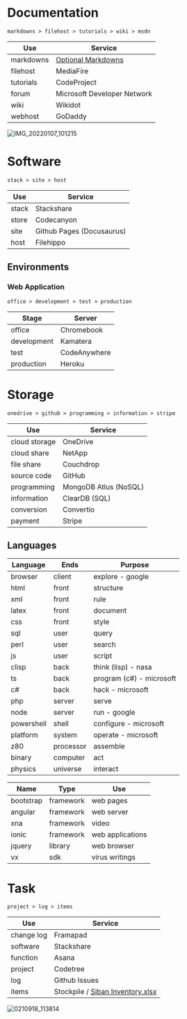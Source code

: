 # Documentation

`markdowns > filehost > tutorials > wiki > msdn`

Use           | Service
--------------|-------------
markdowns     | [Optional Markdowns](https://github.com/Sammight/Sammight/blob/gh-pages/source.md#optional-markdownse)
filehost      | MediaFire
tutorials     | CodeProject
forum         | Microsoft Developer Network
wiki          | Wikidot
webhost       | GoDaddy


![IMG_20220107_101215](https://user-images.githubusercontent.com/58202540/148572689-f8ff4c3f-3fb8-40f5-9f49-3c1de397ff9c.jpg)


# Software

`stack > site > host`

Use   | Service
------|-------------
stack | Stackshare
store | Codecanyon
site  | Github Pages (Docusaurus)
host  | Filehippo

## Environments 

### Web Application

`office > development > test > production`

Stage       | Server
------------|-------------
office      | Chromebook
development | Kamatera
test        | CodeAnywhere
production  | Heroku

# Storage

`onedrive > github > programming > information > stripe`

Use           | Service
--------------|-----------
cloud storage | OneDrive
cloud share   | NetApp
file share    | Couchdrop
source code   | GitHub
programming   | MongoDB Atlus (NoSQL)
information   | ClearDB (SQL)
conversion    | Convertio
payment       | Stripe

## Languages

Language   | Ends      | Purpose
-----------|-----------|----------
browser    | client    | explore - google
html       | front     | structure
xml        | front     | rule
latex      | front     | document
css        | front     | style
sql        | user      | query
perl       | user      | search
js         | user      | script
clisp      | back      | think (lisp) - nasa
ts         | back      | program (c#) - microsoft
c#         | back      | hack - microsoft
php        | server    | serve
node       | server    | run - google
powershell | shell     | configure - microsoft
platform   | system    | operate - microsoft
z80        | processor | assemble
binary     | computer  | act
physics    | universe  | interact

Name       | Type      | Use
-----------|-----------|-----------------
bootstrap  | framework | web pages
angular    | framework | web server
xna        | framework | video
ionic      | framework | web applications
jquery     | library   | web browser
vx         | sdk       | virus writings

# Task

`project > log > items`

Use        | Service
-----------|--------------
change log | Framapad 
software   | Stackshare
function   | Asana
project    | Codetree
log        | Github Issues
items      | Stockpile / [Siban Inventory.xlsx](https://github.com/Sammight/Sammight/files/7348613/Siban.Inventory.xlsx)

![0210918_113814](https://user-images.githubusercontent.com/58202540/133896183-ef512fca-c334-4f8b-9903-2830f34c30af.jpg)
